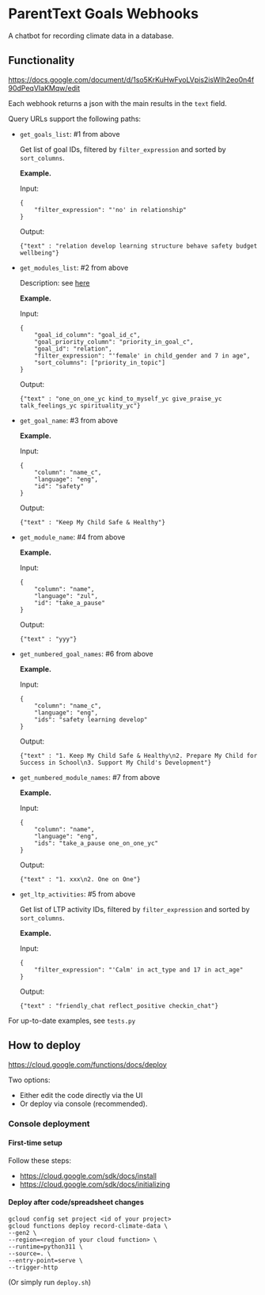 # ParentText Goals Webhooks

A chatbot for recording climate data in a database.

## Functionality

https://docs.google.com/document/d/1so5KrKuHwFyoLVpis2isWIh2eo0n4f90dPeqVIaKMqw/edit

Each webhook returns a json with the main results in the `text` field.

Query URLs support the following paths:

- `get_goals_list`: #1 from above

	Get list of goal IDs, filtered by `filter_expression` and sorted by `sort_columns`.

	**Example.**

	Input:

	```
	{
        "filter_expression": "'no' in relationship"
    }
    ```

    Output:

    ```
	{"text" : "relation develop learning structure behave safety budget wellbeing"}
	```

- `get_modules_list`: #2 from above

	Description: see [here](https://docs.google.com/document/d/1so5KrKuHwFyoLVpis2isWIh2eo0n4f90dPeqVIaKMqw/edit)

	**Example.**

	Input:

	```
	{
        "goal_id_column": "goal_id_c",
        "goal_priority_column": "priority_in_goal_c",
        "goal_id": "relation",
        "filter_expression": "'female' in child_gender and 7 in age",
        "sort_columns": ["priority_in_topic"]
    }
    ```

	Output:

    ```
	{"text" : "one_on_one_yc kind_to_myself_yc give_praise_yc talk_feelings_yc spirituality_yc"}
	```

- `get_goal_name`: #3 from above

	**Example.**

	Input:

	```
	{
        "column": "name_c",
        "language": "eng",
        "id": "safety"
    }
    ```

    Output:

    ```
	{"text" : "Keep My Child Safe & Healthy"}
	```

- `get_module_name`: #4 from above

	**Example.**

	Input:

	```
	{
        "column": "name",
        "language": "zul",
        "id": "take_a_pause"
    }
    ```
    Output:

    ```
	{"text" : "yyy"}
	```
- `get_numbered_goal_names`: #6 from above

	**Example.**

	Input:

    ```
    {
        "column": "name_c",
        "language": "eng",
        "ids": "safety learning develop"
    }
    ```

	Output:

    ```
	{"text" : "1. Keep My Child Safe & Healthy\n2. Prepare My Child for Success in School\n3. Support My Child's Development"}
	```

- `get_numbered_module_names`: #7 from above

	**Example.**

	Input:

    ```
    {
        "column": "name",
        "language": "eng",
        "ids": "take_a_pause one_on_one_yc"
    }
    ```

    Output:

    ```
	{"text" : "1. xxx\n2. One on One"}
	```

- `get_ltp_activities`: #5 from above
	
	Get list of LTP activity IDs, filtered by `filter_expression` and sorted by `sort_columns`.

	**Example.**

	Input:

	```
	{
        "filter_expression": "'Calm' in act_type and 17 in act_age"
    }
    ```

    Output:

    ```
	{"text" : "friendly_chat reflect_positive checkin_chat"}
	```

For up-to-date examples, see `tests.py`

## How to deploy

https://cloud.google.com/functions/docs/deploy

Two options: 

- Either edit the code directly via the UI
- Or deploy via console (recommended).

### Console deployment

#### First-time setup

Follow these steps:
- https://cloud.google.com/sdk/docs/install
- https://cloud.google.com/sdk/docs/initializing

#### Deploy after code/spreadsheet changes

```
gcloud config set project <id of your project>
gcloud functions deploy record-climate-data \
--gen2 \
--region=<region of your cloud function> \
--runtime=python311 \
--source=. \
--entry-point=serve \
--trigger-http
```

(Or simply run `deploy.sh`)